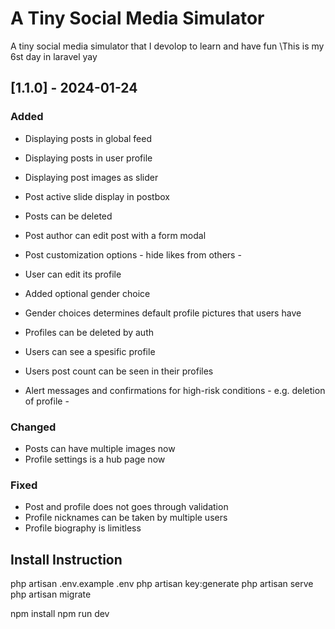 # A Tiny Social Media Simulator

A tiny social media simulator that I devolop to learn and have fun 
\This is my 6st day in laravel yay

## [1.1.0] - 2024-01-24

### Added
- Displaying posts in global feed
- Displaying posts in user profile
- Displaying post images as slider
- Post active slide display in postbox
- Posts can be deleted
- Post author can edit post with a form modal
- Post customization options - hide likes from others -

- User can edit its profile
- Added optional gender choice
- Gender choices determines default profile pictures that users have
- Profiles can be deleted by auth
- Users can see a spesific profile
- Users post count can be seen in their profiles

- Alert messages and confirmations for high-risk conditions - e.g. deletion of profile - 


### Changed
- Posts can have multiple images now
- Profile settings is a hub page now


### Fixed
- Post and profile does not goes through validation
- Profile nicknames can be taken by multiple users
- Profile biography is limitless


## Install Instruction

php artisan .env.example .env
php artisan key:generate
php artisan serve
php artisan migrate

npm install
npm run dev
